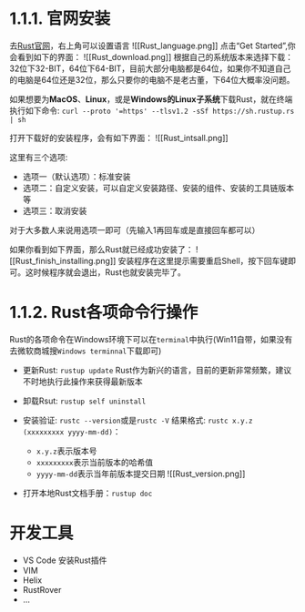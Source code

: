 # 1.1.1. 官网安装
去[Rust官网](https://www.rust-lang.org/)，右上角可以设置语言
![[Rust_language.png]]
点击“Get Started”,你会看到如下的界面：
![[Rust_download.png]]
根据自己的系统版本来选择下载：32位下32-BIT，64位下64-BIT，目前大部分电脑都是64位，如果你不知道自己的电脑是64位还是32位，那么只要你的电脑不是老古董，下64位大概率没问题。

如果想要为**MacOS**、**Linux**，或是**Windows的Linux子系统**下载Rust，就在终端执行如下命令:
`curl --proto '=https' --tlsv1.2 -sSf https://sh.rustup.rs | sh`

打开下载好的安装程序，会有如下界面：
![[Rust_intsall.png]]

这里有三个选项:
- 选项一（默认选项）：标准安装
- 选项二：自定义安装，可以自定义安装路径、安装的组件、安装的工具链版本等
- 选项三：取消安装

对于大多数人来说用选项一即可（先输入1再回车或是直接回车都可以）

如果你看到如下界面，那么Rust就已经成功安装了：
![[Rust_finish_installing.png]]
安装程序在这里提示需要重启Shell，按下回车键即可。这时候程序就会退出，Rust也就安装完毕了。

# 1.1.2. Rust各项命令行操作
Rust的各项命令在Windows环境下可以在`terminal`中执行(Win11自带，如果没有去微软商城搜`Windows terminnal`下载即可)

- 更新Rust: `rustup update`
  Rust作为新兴的语言，目前的更新非常频繁，建议不时地执行此操作来获得最新版本

- 卸载Rsut: `rustup self uninstall`

- 安装验证: `rustc --version`或是`rustc -V`
  结果格式: `rustc x.y.z (xxxxxxxxx yyyy-mm-dd)`： 
  - `x.y.z`表示版本号
  - `xxxxxxxxx`表示当前版本的哈希值
  - `yyyy-mm-dd`表示当年前版本提交日期
![[Rust_version.png]]

- 打开本地Rust文档手册：`rustup doc`

# 开发工具
- VS Code 安装Rust插件
- VIM
- Helix
- RustRover
- ...